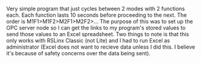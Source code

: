 Very simple program that just cycles between 2 modes with 2 functions each. Each function lasts 10 seconds before proceeding to the next. The order is M1F1>M1F2>M2F1>M2F2>...
The purpose of this was to set up the OPC server node so I can get the links to my program's stored values to send those values to an Excel spreadsheet.
Two things to note is that this only works with RSLinx Classic (not Lite) and I had to run Excel as administrator (Excel does not want to recieve data unless I did this. I believe it's because of safety concerns
over the data being sent).
